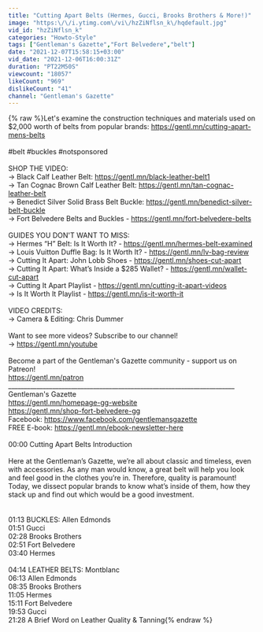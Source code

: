 ```yaml
---
title: "Cutting Apart Belts (Hermes, Gucci, Brooks Brothers & More!)"
image: "https:\/\/i.ytimg.com\/vi\/hzZiNflsn_k\/hqdefault.jpg"
vid_id: "hzZiNflsn_k"
categories: "Howto-Style"
tags: ["Gentleman's Gazette","Fort Belvedere","belt"]
date: "2021-12-07T15:58:15+03:00"
vid_date: "2021-12-06T16:00:31Z"
duration: "PT22M50S"
viewcount: "18057"
likeCount: "969"
dislikeCount: "41"
channel: "Gentleman's Gazette"
---
```

{% raw %}Let's examine the construction techniques and materials used on $2,000 worth of belts from popular brands: <a rel="nofollow" target="blank" href="https://gentl.mn/cutting-apart-mens-belts">https://gentl.mn/cutting-apart-mens-belts</a><br /><br /> #belt  #buckles  #notsponsored<br /><br />SHOP THE VIDEO:<br />→ Black Calf Leather Belt: <a rel="nofollow" target="blank" href="https://gentl.mn/black-leather-belt1">https://gentl.mn/black-leather-belt1</a><br />→ Tan Cognac Brown Calf Leather Belt: <a rel="nofollow" target="blank" href="https://gentl.mn/tan-cognac-leather-belt">https://gentl.mn/tan-cognac-leather-belt</a><br />→ Benedict Silver Solid Brass Belt Buckle: <a rel="nofollow" target="blank" href="https://gentl.mn/benedict-silver-belt-buckle">https://gentl.mn/benedict-silver-belt-buckle</a><br />→  Fort Belvedere Belts and Buckles - <a rel="nofollow" target="blank" href="https://gentl.mn/fort-belvedere-belts">https://gentl.mn/fort-belvedere-belts</a><br /><br />GUIDES YOU DON'T WANT TO MISS:<br />→ Hermes “H” Belt: Is It Worth It? - <a rel="nofollow" target="blank" href="https://gentl.mn/hermes-belt-examined">https://gentl.mn/hermes-belt-examined</a><br />→ Louis Vuitton Duffle Bag: Is It Worth It? - <a rel="nofollow" target="blank" href="https://gentl.mn/lv-bag-review">https://gentl.mn/lv-bag-review</a><br />→ Cutting It Apart: John Lobb Shoes - <a rel="nofollow" target="blank" href="https://gentl.mn/shoes-cut-apart">https://gentl.mn/shoes-cut-apart</a><br />→ Cutting It Apart: What’s Inside a $285 Wallet? - <a rel="nofollow" target="blank" href="https://gentl.mn/wallet-cut-apart">https://gentl.mn/wallet-cut-apart</a><br />→ Cutting It Apart Playlist - <a rel="nofollow" target="blank" href="https://gentl.mn/cutting-it-apart-videos">https://gentl.mn/cutting-it-apart-videos</a><br />→ Is It Worth It Playlist - <a rel="nofollow" target="blank" href="https://gentl.mn/is-it-worth-it">https://gentl.mn/is-it-worth-it</a><br /><br />VIDEO CREDITS:<br />→ Camera &amp; Editing: Chris Dummer<br /><br />Want to see more videos? Subscribe to our channel!   <br />→ <a rel="nofollow" target="blank" href="https://gentl.mn/youtube">https://gentl.mn/youtube</a><br /><br />Become a part of the Gentleman's Gazette community - support us on Patreon!<br /><a rel="nofollow" target="blank" href="https://gentl.mn/patron">https://gentl.mn/patron</a> <br />________________________________________________________________________<br />Gentleman's Gazette<br /><a rel="nofollow" target="blank" href="https://gentl.mn/homepage-gg-website">https://gentl.mn/homepage-gg-website</a><br /><a rel="nofollow" target="blank" href="https://gentl.mn/shop-fort-belvedere-gg">https://gentl.mn/shop-fort-belvedere-gg</a><br />Facebook: <a rel="nofollow" target="blank" href="https://www.facebook.com/gentlemansgazette">https://www.facebook.com/gentlemansgazette</a><br />FREE E-book: <a rel="nofollow" target="blank" href="https://gentl.mn/ebook-newsletter-here">https://gentl.mn/ebook-newsletter-here</a><br /><br />00:00 Cutting Apart Belts  Introduction<br /><br />Here at the Gentleman’s Gazette, we’re all about classic and timeless, even with accessories. As any man would know, a great belt will help you look and feel good in the clothes you’re in. Therefore, quality is paramount! Today, we dissect popular brands to know what’s inside of them, how they stack up and find out which would be a good investment.<br /><br /><br />01:13 BUCKLES: Allen Edmonds<br />01:51 Gucci<br />02:28 Brooks Brothers<br />02:51 Fort Belvedere               <br />03:40 Hermes<br /><br />04:14 LEATHER BELTS: Montblanc<br />06:13 Allen Edmonds<br />08:35 Brooks Brothers<br />11:05 Hermes<br />15:11 Fort Belvedere<br />19:53 Gucci<br />21:28 A Brief Word on Leather Quality &amp; Tanning{% endraw %}
